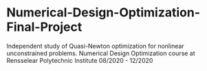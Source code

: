 # Numerical-Design-Optimization-Final-Project
Independent study of Quasi-Newton optimization for nonlinear unconstrained problems. Numerical Design Optimization course at Rensselear Polytechnic Institute 08/2020 - 12/2020

